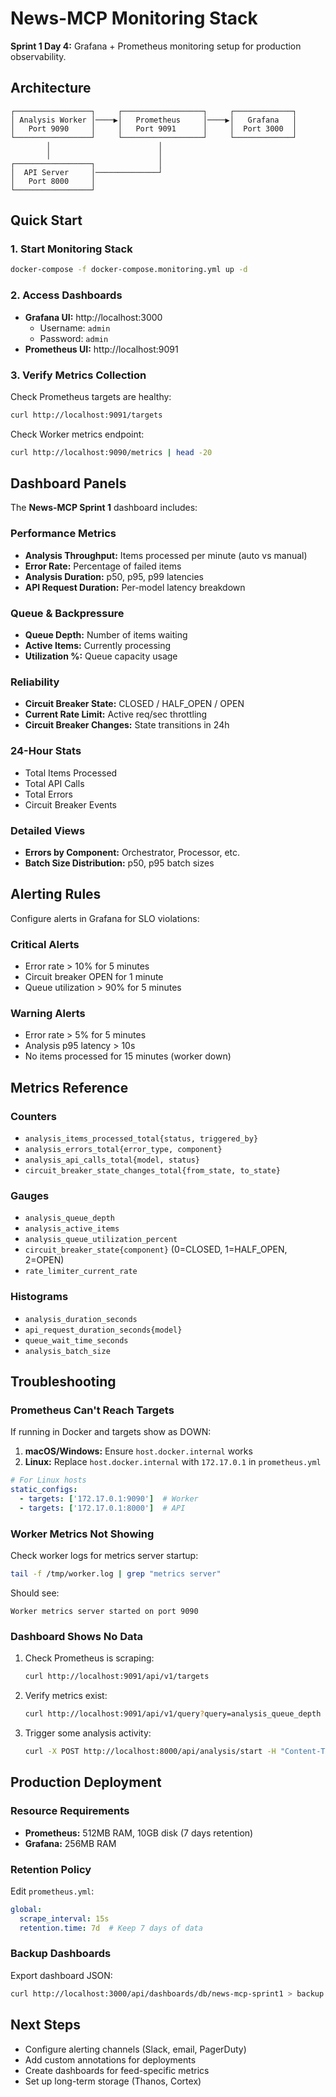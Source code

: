 # News-MCP Monitoring Stack

**Sprint 1 Day 4:** Grafana + Prometheus monitoring setup for production observability.

## Architecture

```
┌─────────────────┐     ┌──────────────────┐     ┌─────────────┐
│ Analysis Worker │────▶│   Prometheus     │────▶│   Grafana   │
│   Port 9090     │     │   Port 9091      │     │  Port 3000  │
└─────────────────┘     └──────────────────┘     └─────────────┘
        │                        │
        │                        │
┌─────────────────┐              │
│  API Server     │──────────────┘
│   Port 8000     │
└─────────────────┘
```

## Quick Start

### 1. Start Monitoring Stack

```bash
docker-compose -f docker-compose.monitoring.yml up -d
```

### 2. Access Dashboards

- **Grafana UI:** http://localhost:3000
  - Username: `admin`
  - Password: `admin`
- **Prometheus UI:** http://localhost:9091

### 3. Verify Metrics Collection

Check Prometheus targets are healthy:
```bash
curl http://localhost:9091/targets
```

Check Worker metrics endpoint:
```bash
curl http://localhost:9090/metrics | head -20
```

## Dashboard Panels

The **News-MCP Sprint 1** dashboard includes:

### Performance Metrics
- **Analysis Throughput:** Items processed per minute (auto vs manual)
- **Error Rate:** Percentage of failed items
- **Analysis Duration:** p50, p95, p99 latencies
- **API Request Duration:** Per-model latency breakdown

### Queue & Backpressure
- **Queue Depth:** Number of items waiting
- **Active Items:** Currently processing
- **Utilization %:** Queue capacity usage

### Reliability
- **Circuit Breaker State:** CLOSED / HALF_OPEN / OPEN
- **Current Rate Limit:** Active req/sec throttling
- **Circuit Breaker Changes:** State transitions in 24h

### 24-Hour Stats
- Total Items Processed
- Total API Calls
- Total Errors
- Circuit Breaker Events

### Detailed Views
- **Errors by Component:** Orchestrator, Processor, etc.
- **Batch Size Distribution:** p50, p95 batch sizes

## Alerting Rules

Configure alerts in Grafana for SLO violations:

### Critical Alerts
- Error rate > 10% for 5 minutes
- Circuit breaker OPEN for 1 minute
- Queue utilization > 90% for 5 minutes

### Warning Alerts
- Error rate > 5% for 5 minutes
- Analysis p95 latency > 10s
- No items processed for 15 minutes (worker down)

## Metrics Reference

### Counters
- `analysis_items_processed_total{status, triggered_by}`
- `analysis_errors_total{error_type, component}`
- `analysis_api_calls_total{model, status}`
- `circuit_breaker_state_changes_total{from_state, to_state}`

### Gauges
- `analysis_queue_depth`
- `analysis_active_items`
- `analysis_queue_utilization_percent`
- `circuit_breaker_state{component}` (0=CLOSED, 1=HALF_OPEN, 2=OPEN)
- `rate_limiter_current_rate`

### Histograms
- `analysis_duration_seconds`
- `api_request_duration_seconds{model}`
- `queue_wait_time_seconds`
- `analysis_batch_size`

## Troubleshooting

### Prometheus Can't Reach Targets

If running in Docker and targets show as DOWN:

1. **macOS/Windows:** Ensure `host.docker.internal` works
2. **Linux:** Replace `host.docker.internal` with `172.17.0.1` in `prometheus.yml`

```yaml
# For Linux hosts
static_configs:
  - targets: ['172.17.0.1:9090']  # Worker
  - targets: ['172.17.0.1:8000']  # API
```

### Worker Metrics Not Showing

Check worker logs for metrics server startup:
```bash
tail -f /tmp/worker.log | grep "metrics server"
```

Should see:
```
Worker metrics server started on port 9090
```

### Dashboard Shows No Data

1. Check Prometheus is scraping:
   ```bash
   curl http://localhost:9091/api/v1/targets
   ```

2. Verify metrics exist:
   ```bash
   curl http://localhost:9091/api/v1/query?query=analysis_queue_depth
   ```

3. Trigger some analysis activity:
   ```bash
   curl -X POST http://localhost:8000/api/analysis/start -H "Content-Type: application/json" -d '{...}'
   ```

## Production Deployment

### Resource Requirements
- **Prometheus:** 512MB RAM, 10GB disk (7 days retention)
- **Grafana:** 256MB RAM

### Retention Policy

Edit `prometheus.yml`:
```yaml
global:
  scrape_interval: 15s
  retention.time: 7d  # Keep 7 days of data
```

### Backup Dashboards

Export dashboard JSON:
```bash
curl http://localhost:3000/api/dashboards/db/news-mcp-sprint1 > backup.json
```

## Next Steps

- Configure alerting channels (Slack, email, PagerDuty)
- Add custom annotations for deployments
- Create dashboards for feed-specific metrics
- Set up long-term storage (Thanos, Cortex)
